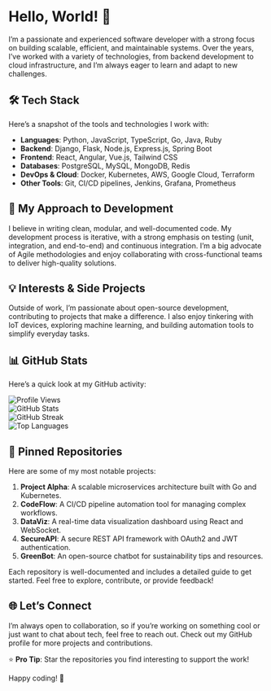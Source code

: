 # Hello, World! 👋  
I’m a passionate and experienced software developer with a strong focus on building scalable, efficient, and maintainable systems. Over the years, I’ve worked with a variety of technologies, from backend development to cloud infrastructure, and I’m always eager to learn and adapt to new challenges.  

## 🛠️ Tech Stack  
Here’s a snapshot of the tools and technologies I work with:  

- **Languages**: Python, JavaScript, TypeScript, Go, Java, Ruby  
- **Backend**: Django, Flask, Node.js, Express.js, Spring Boot  
- **Frontend**: React, Angular, Vue.js, Tailwind CSS  
- **Databases**: PostgreSQL, MySQL, MongoDB, Redis  
- **DevOps & Cloud**: Docker, Kubernetes, AWS, Google Cloud, Terraform  
- **Other Tools**: Git, CI/CD pipelines, Jenkins, Grafana, Prometheus  

## 🚀 My Approach to Development  
I believe in writing clean, modular, and well-documented code. My development process is iterative, with a strong emphasis on testing (unit, integration, and end-to-end) and continuous integration. I’m a big advocate of Agile methodologies and enjoy collaborating with cross-functional teams to deliver high-quality solutions.  

## 💡 Interests & Side Projects  
Outside of work, I’m passionate about open-source development, contributing to projects that make a difference. I also enjoy tinkering with IoT devices, exploring machine learning, and building automation tools to simplify everyday tasks.  

## 📊 GitHub Stats  
Here’s a quick look at my GitHub activity:  

![Profile Views](https://komarev.com/ghpvc/?username=martapayne744&color=blue)  
![GitHub Stats](https://github-readme-stats.vercel.app/api?username=martapayne744&show_icons=true&theme=radical)  
![GitHub Streak](https://github-readme-streak-stats.herokuapp.com/?user=martapayne744&theme=radical)  
![Top Languages](https://github-readme-stats.vercel.app/api/top-langs/?username=martapayne744&layout=compact&theme=radical)  

## 📌 Pinned Repositories  
Here are some of my most notable projects:  

1. **Project Alpha**: A scalable microservices architecture built with Go and Kubernetes.  
2. **CodeFlow**: A CI/CD pipeline automation tool for managing complex workflows.  
3. **DataViz**: A real-time data visualization dashboard using React and WebSocket.  
4. **SecureAPI**: A secure REST API framework with OAuth2 and JWT authentication.  
5. **GreenBot**: An open-source chatbot for sustainability tips and resources.  

Each repository is well-documented and includes a detailed guide to get started. Feel free to explore, contribute, or provide feedback!  

## 🌐 Let’s Connect  
I’m always open to collaboration, so if you’re working on something cool or just want to chat about tech, feel free to reach out. Check out my GitHub profile for more projects and contributions.  

⭐ **Pro Tip**: Star the repositories you find interesting to support the work!  

Happy coding! 🚀
